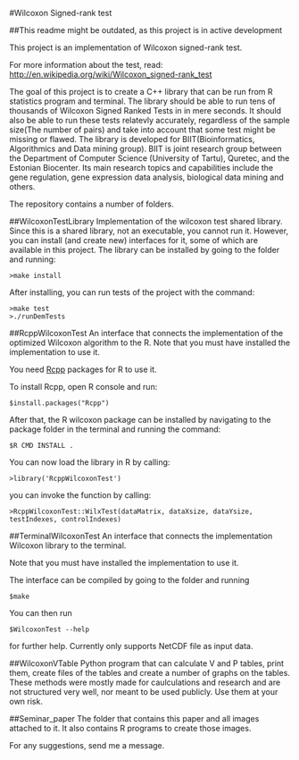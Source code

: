#Wilcoxon Signed-rank test

##This readme might be outdated, as this project is in active development

This project is an implementation of Wilcoxon signed-rank test.

For more information about the test, read:
http://en.wikipedia.org/wiki/Wilcoxon_signed-rank_test

The goal of this project is to create a C++ library that can be run from R statistics program and terminal. The library should be able to run tens of thousands of Wilcoxon Signed Ranked Tests in in mere seconds. It should also be able to run these tests relatevly accurately, regardless of the sample size(The number of pairs) and take into account that some test might be missing or flawed. The library is developed for BIIT(Bioinformatics, Algorithmics and Data mining group). BIIT is joint research group between the Department of Computer Science (University of Tartu), Quretec, and the Estonian Biocenter. Its main research topics and capabilities include the gene regulation, gene expression data analysis, biological data mining and others.

The repository contains a number of folders.

##WilcoxonTestLibrary
Implementation of the wilcoxon test shared library. Since this is a shared library, not an executable, you cannot run it. However, you can install (and create new) interfaces for it, some of which are available in this project. The library can be installed by going to the folder and running:
```
>make install
```

After installing, you can run tests of the project with the command:
```
>make test
>./runDemTests
```

##RcppWilcoxonTest
An interface that connects the implementation of the optimized Wilcoxon algorithm to the R.
Note that you must have installed the implementation to use it.

You need [Rcpp](http://cran.r-project.org/web/packages/Rcpp/index.html) packages for R to use it.

To install Rcpp, open R console and run:

```
$install.packages("Rcpp")
```

After that, the R wilcoxon package can be installed by navigating to the package folder in the terminal and running the command:

```
$R CMD INSTALL .
```

You can now load the library in R by calling:

```
>library('RcppWilcoxonTest')
```

you can invoke the function by calling:

```
>RcppWilcoxonTest::WilxTest(dataMatrix, dataXsize, dataYsize, testIndexes, controlIndexes)
```

##TerminalWilcoxonTest
An interface that connects the implementation Wilcoxon library to the terminal.

Note that you must have installed the implementation to use it.

The interface can be compiled by going to the folder and running

```
$make
```

You can then run

```
$WilcoxonTest --help
```

for further help. Currently only supports NetCDF file as input data.

##WilcoxonVTable
Python program that can calculate V and P tables, print them, create files of the tables and create a number of graphs on the tables. These methods were mostly made for caulculations and research and are not structured very well, nor meant to be used publicly. Use them at your own risk.

##Seminar_paper
The folder that contains this paper and all images attached to it. It also contains R programs to create those images.

For any suggestions, send me a message.
